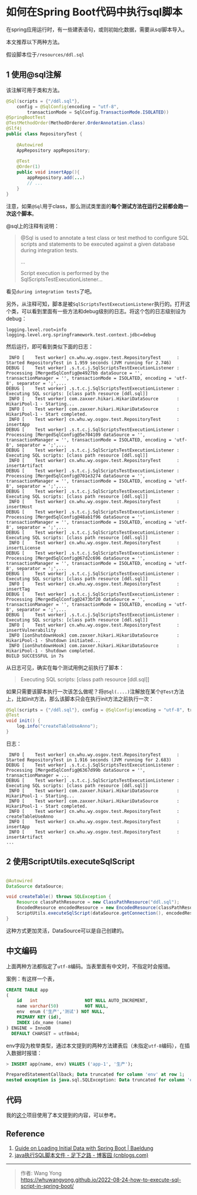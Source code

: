# 如何在Spring Boot代码中执行sql脚本


在spring应用运行时，有一些建表语句，或则初始化数据，需要从sql脚本导入。

本文推荐以下两种方法。

假设脚本位于`/resources/ddl.sql`

## 1 使用@sql注解

该注解可用于类和方法。

```java
@Sql(scripts = {"/ddl.sql"}, 
    config = @SqlConfig(encoding = "utf-8", 
        transactionMode = SqlConfig.TransactionMode.ISOLATED))
@SpringBootTest
@TestMethodOrder(MethodOrderer.OrderAnnotation.class)
@Slf4j
public class RepositoryTest {
  
    @Autowired
    AppRepository appRepository;
  
    @Test
    @Order(1)
    public void insertApp(){
        appRepository.add(...)
        // ...
    }
}
```

注意，如果`@Sql`用于class，那么测试类里面的**每个测试方法在运行之前都会跑一次这个脚本**。

@sql上的注释有说明：

> @Sql is used to annotate a test class or test method to configure SQL scripts and statements to be executed against a given database during integration tests.
>
> ...
>
> Script execution is performed by the SqlScriptsTestExecutionListener...

看见`during integration tests`了吧。

另外，从注释可知，脚本是被`SqlScriptsTestExecutionListener`执行的。打开这个类，可以看到里面有一些方法和debug级别的日志。将这个包的日志级别设为debug：

```properties
logging.level.root=info
logging.level.org.springframework.test.context.jdbc=debug
```

然后运行，即可看到类似下面的日志：

```plaintext
 INFO [    Test worker] cn.whu.wy.osgov.test.RepositoryTest      : Started RepositoryTest in 1.959 seconds (JVM running for 2.746)
DEBUG [    Test worker] .s.t.c.j.SqlScriptsTestExecutionListener : Processing [MergedSqlConfig@e4927bb dataSource = '', transactionManager = '', transactionMode = ISOLATED, encoding = 'utf-8', separator = ';',...
DEBUG [    Test worker] .s.t.c.j.SqlScriptsTestExecutionListener : Executing SQL scripts: [class path resource [ddl.sql]]
 INFO [    Test worker] com.zaxxer.hikari.HikariDataSource       : HikariPool-1 - Starting...
 INFO [    Test worker] com.zaxxer.hikari.HikariDataSource       : HikariPool-1 - Start completed.
 INFO [    Test worker] cn.whu.wy.osgov.test.RepositoryTest      : insertApp
DEBUG [    Test worker] .s.t.c.j.SqlScriptsTestExecutionListener : Processing [MergedSqlConfig@5e704109 dataSource = '', transactionManager = '', transactionMode = ISOLATED, encoding = 'utf-8', separator = ';',...
DEBUG [    Test worker] .s.t.c.j.SqlScriptsTestExecutionListener : Executing SQL scripts: [class path resource [ddl.sql]]
 INFO [    Test worker] cn.whu.wy.osgov.test.RepositoryTest      : insertArtifact
DEBUG [    Test worker] .s.t.c.j.SqlScriptsTestExecutionListener : Processing [MergedSqlConfig@701e3274 dataSource = '', transactionManager = '', transactionMode = ISOLATED, encoding = 'utf-8', separator = ';',...
DEBUG [    Test worker] .s.t.c.j.SqlScriptsTestExecutionListener : Executing SQL scripts: [class path resource [ddl.sql]]
 INFO [    Test worker] cn.whu.wy.osgov.test.RepositoryTest      : insertHost
DEBUG [    Test worker] .s.t.c.j.SqlScriptsTestExecutionListener : Processing [MergedSqlConfig@48ab1f96 dataSource = '', transactionManager = '', transactionMode = ISOLATED, encoding = 'utf-8', separator = ';',...
DEBUG [    Test worker] .s.t.c.j.SqlScriptsTestExecutionListener : Executing SQL scripts: [class path resource [ddl.sql]]
 INFO [    Test worker] cn.whu.wy.osgov.test.RepositoryTest      : insertLicense
DEBUG [    Test worker] .s.t.c.j.SqlScriptsTestExecutionListener : Processing [MergedSqlConfig@67d2c696 dataSource = '', transactionManager = '', transactionMode = ISOLATED, encoding = 'utf-8', separator = ';',...
DEBUG [    Test worker] .s.t.c.j.SqlScriptsTestExecutionListener : Executing SQL scripts: [class path resource [ddl.sql]]
 INFO [    Test worker] cn.whu.wy.osgov.test.RepositoryTest      : insertTag
DEBUG [    Test worker] .s.t.c.j.SqlScriptsTestExecutionListener : Processing [MergedSqlConfig@2473bf20 dataSource = '', transactionManager = '', transactionMode = ISOLATED, encoding = 'utf-8', separator = ';',...
DEBUG [    Test worker] .s.t.c.j.SqlScriptsTestExecutionListener : Executing SQL scripts: [class path resource [ddl.sql]]
 INFO [    Test worker] cn.whu.wy.osgov.test.RepositoryTest      : insertVulnerability
 INFO [ionShutdownHook] com.zaxxer.hikari.HikariDataSource       : HikariPool-1 - Shutdown initiated...
 INFO [ionShutdownHook] com.zaxxer.hikari.HikariDataSource       : HikariPool-1 - Shutdown completed.
BUILD SUCCESSFUL in 7s

```

从日志可见，确实在每个测试用例之前执行了脚本：

> Executing SQL scripts: [class path resource [ddl.sql]]

如果只需要该脚本执行一次该怎么做呢？将`@Sql(....)`注解放在某个`@Test`方法上，比如init方法，那么该脚本只会在执行init方法之前执行一次：

```java
@Sql(scripts = {"/ddl.sql"}, config = @SqlConfig(encoding = "utf-8", transactionMode = SqlConfig.TransactionMode.ISOLATED))
@Test
void init() {
    log.info("createTableUseAnno");
}
```

日志：

```plaintext
 INFO [    Test worker] cn.whu.wy.osgov.test.RepositoryTest      : Started RepositoryTest in 1.916 seconds (JVM running for 2.683)
DEBUG [    Test worker] .s.t.c.j.SqlScriptsTestExecutionListener : Processing [MergedSqlConfig@6367d99b dataSource = '', transactionManager = ...
DEBUG [    Test worker] .s.t.c.j.SqlScriptsTestExecutionListener : Executing SQL scripts: [class path resource [ddl.sql]]
 INFO [    Test worker] com.zaxxer.hikari.HikariDataSource       : HikariPool-1 - Starting...
 INFO [    Test worker] com.zaxxer.hikari.HikariDataSource       : HikariPool-1 - Start completed.
 INFO [    Test worker] cn.whu.wy.osgov.test.RepositoryTest      : createTableUseAnno
 INFO [    Test worker] cn.whu.wy.osgov.test.RepositoryTest      : insertApp
 INFO [    Test worker] cn.whu.wy.osgov.test.RepositoryTest      : insertArtifact
...

```

## 2 使用ScriptUtils.executeSqlScript

```java

@Autowired
DataSource dataSource;

void createTable() throws SQLException {
    Resource classPathResource = new ClassPathResource("ddl.sql");
    EncodedResource encodedResource = new EncodedResource(classPathResource, "utf-8");
    ScriptUtils.executeSqlScript(dataSource.getConnection(), encodedResource);
}
```

这种方式更加灵活，DataSource可以是自己创建的。

## 中文编码

上面两种方法都指定了`utf-8`编码。当表里面有中文时，不指定时会报错。

案例：有这样一个表，

```sql
CREATE TABLE app
(
    id   int                  NOT NULL AUTO_INCREMENT,
    name varchar(50)          NOT NULL,
    env  enum ('生产','测试') NOT NULL,
    PRIMARY KEY (id),
    INDEX idx_name (name)
) ENGINE = InnoDB
  DEFAULT CHARSET = utf8mb4;
```

env字段为枚举类型，通过本文提到的两种方法建表后（未指定`utf-8`编码），在插入数据时报错：

```sql
> INSERT app(name, env) VALUES ('app-1', '生产');

PreparedStatementCallback; Data truncated for column 'env' at row 1; 
nested exception is java.sql.SQLException: Data truncated for column 'env' at row 1
```

## 代码

我的[这个](https://github.com/whuwangyong/os-gov/blob/main/src/test/java/cn/whu/wy/osgov/test/RepositoryTest.java)项目使用了本文提到的内容，可以参考。

## Reference

1. [Guide on Loading Initial Data with Spring Boot | Baeldung](https://www.baeldung.com/spring-boot-data-sql-and-schema-sql)
2. [java执行SQL脚本文件 - 足下之路 - 博客园 (cnblogs.com)](https://www.cnblogs.com/fangyan1994/p/14123592.html)

---

> 作者: Wang Yong  
> https://whuwangyong.github.io/2022-08-24-how-to-execute-sql-script-in-spring-boot/

